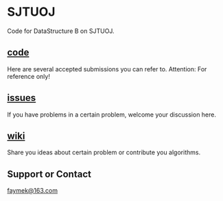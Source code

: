 # SJTUOJ

Code for DataStructure B on SJTUOJ.

## [code](https://github.com/faymek/SJTUOJ)
Here are several accepted submissions you can refer to.
Attention: For reference only!

## [issues](https://github.com/faymek/SJTUOJ/issues)
If you have problems in a certain problem, welcome your discussion here.

## [wiki](https://github.com/faymek/SJTUOJ/wiki)
Share you ideas about certain problem or contribute you algorithms.

## Support or Contact
faymek@163.com
